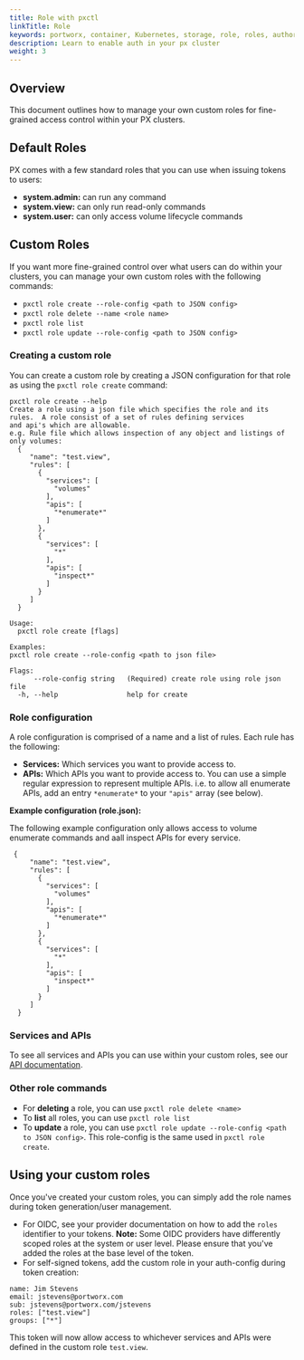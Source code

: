```yaml
---
title: Role with pxctl
linkTitle: Role
keywords: portworx, container, Kubernetes, storage, role, roles, authorization, authentication, login, token, context, generate
description: Learn to enable auth in your px cluster
weight: 3
---
```


## Overview 

This document outlines how to manage your own custom roles for fine-grained access control within your PX clusters.

## Default Roles
PX comes with a few standard roles that you can use when issuing tokens to users:

* __system.admin:__ can run any command
* __system.view:__ can only run read-only commands
* __system.user:__ can only access volume lifecycle commands

## Custom Roles
If you want more fine-grained control over what users can do within your clusters, you can manage your own custom roles with the following commands:

* `pxctl role create --role-config <path to JSON config>`
* `pxctl role delete --name <role name>`
* `pxctl role list`
* `pxctl role update --role-config <path to JSON config>`


### Creating a custom role
You can create a custom role by creating a JSON configuration for that role as using the `pxctl role create` command:
```
pxctl role create --help
Create a role using a json file which specifies the role and its rules.  A role consist of a set of rules defining services
and api's which are allowable.
e.g. Rule file which allows inspection of any object and listings of only volumes:
  {
     "name": "test.view",
     "rules": [
       {
         "services": [
           "volumes"
         ],
         "apis": [
           "*enumerate*"
         ]
       },
       {
         "services": [
           "*"
         ],
         "apis": [
           "inspect*"
         ]
       }
     ]
  }

Usage:
  pxctl role create [flags]

Examples:
pxctl role create --role-config <path to json file>

Flags:
      --role-config string   (Required) create role using role json file
  -h, --help                 help for create
```

### Role configuration
A role configuration is comprised of a name and a list of rules. Each rule has the following:

* __Services:__ Which services you want to provide access to. 
* __APIs:__ Which APIs you want to provide access to. You can use a simple regular expression to represent multiple APIs. i.e. to allow all enumerate APIs, add an entry `*enumerate*` to your `"apis"` array (see below).

__Example configuration (role.json):__

The following example configuration only allows access to volume enumerate commands and aall inspect APIs for every service.
```text
 {
     "name": "test.view",
     "rules": [
       {
         "services": [
           "volumes"
         ],
         "apis": [
           "*enumerate*"
         ]
       },
       {
         "services": [
           "*"
         ],
         "apis": [
           "inspect*"
         ]
       }
     ]
  }
```
### Services and APIs

To see all services and APIs you can use within your custom roles, see our [API documentation](https://libopenstorage.github.io/w/reference.html).

### Other role commands
* For __deleting__ a role, you can use `pxctl role delete <name>`
* To __list__ all roles, you can use `pxctl role list`
* To __update__ a role, you can use `pxctl role update --role-config <path to JSON config>`. This role-config is the same used in `pxctl role create`.

## Using your custom roles
Once you've created your custom roles, you can simply add the role names during token generation/user management.

* For OIDC, see your provider documentation on how to add the `roles` identifier to your tokens. __Note:__ Some OIDC providers have differently scoped roles at the system or user level. Please ensure that you've added the roles at the base level of the token.
* For self-signed tokens, add the custom role in your auth-config during token creation:

```text
name: Jim Stevens
email: jstevens@portworx.com
sub: jstevens@portworx.com/jstevens
roles: ["test.view"]
groups: ["*"]
```

This token will now allow access to whichever services and APIs were defined in the custom role `test.view`.

